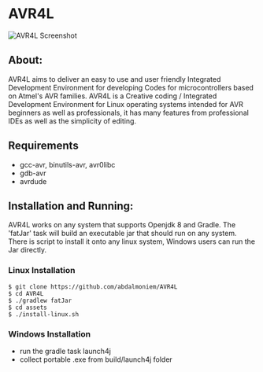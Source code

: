 # AVR4L
![AVR4L Screenshot](https://raw.githubusercontent.com/abdalmoniem/AVR4L/master/assets/screenshot_8.png)

## About:
AVR4L aims to deliver an easy to use and user friendly Integrated Development Environment for developing Codes for microcontrollers based on Atmel's AVR families. AVR4L is a Creative coding / Integrated Development Environment for Linux operating systems intended for AVR beginners as well as professionals, it has many features from professional IDEs as well as the simplicity of editing.

## Requirements
- gcc-avr, binutils-avr, avr0libc
- gdb-avr
- avrdude

## Installation and Running:

AVR4L works on any system that supports Openjdk 8 and Gradle.
The 'fatJar' task will build an executable jar that should run on any system.
There is script to install it onto any linux system, Windows users can run the Jar 
directly.

### Linux Installation

```
$ git clone https://github.com/abdalmoniem/AVR4L
$ cd AVR4L
$ ./gradlew fatJar
$ cd assets
$ ./install-linux.sh
```

### Windows Installation
- run the gradle task launch4j
- collect portable .exe from build/launch4j folder
